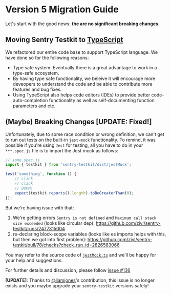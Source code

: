 # Version 5 Migration Guide

Let's start with the good news: **the are no significant breaking changes.**

## Moving Sentry Testkit to [TypeScript](https://www.typescriptlang.org/)
We refactored our entire code base to support TypeScript language. We have done so for the following reasons:
* Type safe system. Eventually there is a great advantage to work in a type-safe ecosystem.
* By having type safe functionality, we beleive it will encourage more deveopers to understand the code and be able to contribute more features and bug fixes.
* Using TypeScript also helps code editors (IDEs) to provide better code-auto-completion functionality as well as self-documenting function parameters and etc.

## (Maybe) Breaking Changes [UPDATE: Fixed!]
Unfortunately, due to some race condition or wrong definition, we can't get to run out tests on the built-in `jest-mock` functionality.
To remind, it was possible if you're using `Jest` for testing, all you have to do in your `***.spec.js` file is to import the Jest mock as follows:
```javascript
// some.spec.js
import { testkit } from 'sentry-testkit/dist/jestMock';

test('something', function () {
    // click
    // clack
    // BOOM!
    expect(testkit.reports().length).toBeGreaterThan(0);
});
```
But we're having issue with that:
1. We're getting errors `Sentry is not defined` and `Maximum call stack size exceeded` (looks like circular dep): https://github.com/zivl/sentry-testkit/runs/2477315004
3. re-declaring block-scope variables (looks like es imports helps with this, but then we got into first problem): https://github.com/zivl/sentry-testkit/pull/78/checks?check_run_id=2826583066

You may refer to the source code of [`jestMock.ts`](https://github.com/zivl/sentry-testkit/blob/master/src/jestMock.ts) and we'll be happy for your help and suggestions.

For further details and discussion, please follow [issue #136](https://github.com/zivl/sentry-testkit/issues/136)

**[UPDATE]**: Thanks to [@liamjones](https://github.com/liamjones)'s contribution, this issue is no longer exists and you maybe upgrade your `sentry-testkit` versions safely!
